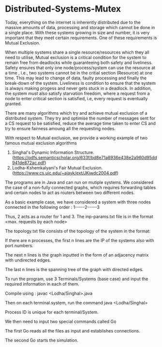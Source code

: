 # Distributed-Systems-Mutex

Today, everything on the internet is inherently distributed due to the massive amounts of data, processing and storage which cannot be done in a single place. With these systems growing in size and number, it is very important that they meet certain requirements.
One of these requirements is Mutual Exclusion.


When multiple systems share a single resource/resources which they all need to utilise, Mutual exclusion is a critical condition for the system to remain free from deadlocks while guaranteeing both safety and liveliness. 
Safety ensures that only one node/process/system can use the resource at a time , i.e., two systems cannot be in the critial section (Resource) at one time. This may lead to change of data, faulty processing and finally the break-down of the system.
Liveliness is condition to ensure that the system is always making progess and never gets stuck in a deadlock.
In addition, the system must also satisfy starvation freedom, where a request from a node to enter critical section is satisfied, i.e, every request is eventually granted.

There are many algorithms which try and achieve mutual exclusion of a distributed system. They try and optimise the number of messages sent for a CS request to be satisfied, reduce the average time taken to enter CS and try to ensure fairness amoung all the requesting nodes.

With respect to Mutual exclusion, we provide a working example of two famous mutual exclusion algorithms
 1) Singhal's Dynamic Information Structure. (https://pdfs.semanticscholar.org/633f/bd8e71a8936e438e2a960d95dd941de872ac.pdf)
 2) Lodha-Kshemkalyani's Fair Mutual Exclusion. (https://www.cs.uic.edu/~ajayk/ext/JKiwdc2004.pdf)
 
The programs are in Java and can run on mutiple systems. We considered the case of a non-fully connected graphs, which requires forwarding tables and certain nodes to act as routers between two different nodes.

As a basic example case, we have considered a system with three nodes connected in the following order : 1-----2-----3


Thus, 2 acts as a router for 1 and 3.
The inp-params.txt file is in the format <number of processes> <max. requests by each node> <mean delay> <cs delay>


The topology.txt file consists of the topology of the system in the format:


If there are n processes, the first n lines are the IP of the systems also with port numbers.


The next n lines is the graph inputted in the form of an adjacency matrix with undirected edges.


The last n lines is the spanning tree of the graph with directed edges.


To run the program, use 3 Terminals/Systems (base case) and input the required information in each of them.


Compile using : javac <Lodha/Singhal>.java


Then on each terminal.system, run the command  java <Lodha/Singhal> <Process ID>


Process ID is unique for each terminal/System.


We then need to input two special commands called Go <Case Sensitive>


The first Go reads all the files as input and establishes connections.


The second Go starts the simulation.
